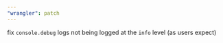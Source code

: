 ```yaml
---
"wrangler": patch
---
```


fix `console.debug` logs not being logged at the `info` level (as users expect)
